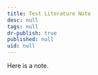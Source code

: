 ```yaml
---
title: Test Literature Note
desc: null
tags: null
dr-publish: true
published: null
uid: null
---
```

Here is a note.
